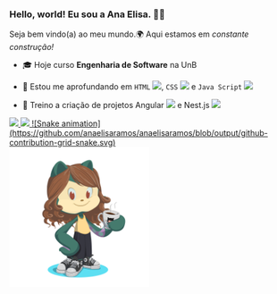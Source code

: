 
### Hello, world! Eu sou a Ana Elisa. 👩‍💻
Seja bem vindo(a) ao meu mundo.🌍 Aqui estamos em _constante construção!_ 

<!--
**anaelisaramos/anaelisaramos** is a ✨ _special_ ✨ repository because its `README.md` (this file) appears on your GitHub profile.

Here are some ideas to get you started:

- 🔭 I’m currently working on ...
- 🌱 I’m currently learning ...
- 👯 I’m looking to collaborate on ...
- 🤔 I’m looking for help with ...
- 💬 Ask me about ...
- 📫 How to reach me: ...
- 😄 Pronouns: ...
- ⚡ Fun fact: ...
-->

- 🎓 Hoje curso **Engenharia de Software** na UnB 
- 🌱 Estou me aprofundando em `HTML`
            <img src="https://cdn.jsdelivr.net/gh/devicons/devicon/icons/html5/html5-original.svg" width="15px"/>,  `CSS` 
            <img src="https://cdn.jsdelivr.net/gh/devicons/devicon/icons/css3/css3-original.svg" width="15px"/>
            e `Java Script` 
            <img src="https://cdn.jsdelivr.net/gh/devicons/devicon/icons/javascript/javascript-original.svg" width="15px"/>
          
- 📖 Treino a criação de projetos Angular <img src="https://cdn.jsdelivr.net/gh/devicons/devicon/icons/angularjs/angularjs-original.svg" width='20px'/> e Nest.js <img src="https://cdn.jsdelivr.net/gh/devicons/devicon/icons/nestjs/nestjs-plain.svg" width="20px"/>
          

<div>
  <div>
<a href="https://github.com/anaelisaramos">
<img loading="lazy" height="180em" src="https://github-readme-stats.vercel.app/api/top-langs/?username=anaelisaramos&layout=compact&langs_count=7&theme=dracula"/>
<img loading="lazy" height="180em" src="https://github-readme-stats.vercel.app/api?username=anaelisaramos&show_icons=true&theme=dracula&include_all_commits=true&count_private=true"/>
  ![Snake animation](https://github.com/anaelisaramos/anaelisaramos/blob/output/github-contribution-grid-snake.svg)
  </div>
  <img src="https://github.com/anaelisaramos/anaelisaramos/blob/main/octocat-1692846386044.png" width=250px/>
</div>


